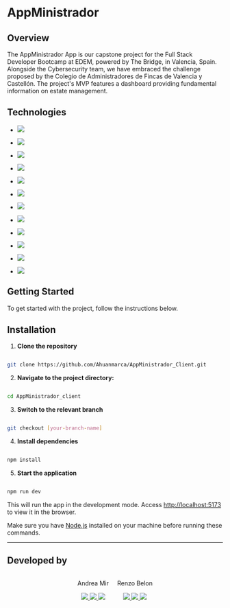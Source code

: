#  AppMinistrador

  
  

##  Overview

The AppMinistrador App is our capstone project for the Full Stack Developer Bootcamp at EDEM, powered by The Bridge, in Valencia, Spain. Alongside the Cybersecurity team, we have embraced the challenge proposed by the Colegio de Administradores de Fincas de Valencia y Castellón. The project's MVP features a dashboard providing fundamental information on estate management.

  

##  Technologies

  

-  <img src="https://img.shields.io/badge/React-20232A?style=for-the-badge&logo=react&logoColor=61DAFB"></img>

  

-  <img src="https://img.shields.io/badge/TypeScript-007ACC?style=for-the-badge&logo=typescript&logoColor=white"></img>

  

-  <img src="https://img.shields.io/badge/HTML5-E34F26?style=for-the-badge&logo=html5&logoColor=white"></img>

  

-  <img src="https://img.shields.io/badge/CSS3-1572B6?style=for-the-badge&logo=css3&logoColor=white"></img>

  

-  <img src="https://img.shields.io/badge/JavaScript-323330?style=for-the-badge&logo=javascript&logoColor=F7DF1E"></img>

  

-  <img src="https://img.shields.io/badge/firebase-ffca28?style=for-the-badge&logo=firebase&logoColor=black"></img>

  

-  <img src="https://img.shields.io/badge/Vercel-000000?style=for-the-badge&logo=vercel&logoColor=white"></img>

  

-  <img src="https://img.shields.io/badge/bun-282a36?style=for-the-badge&logo=bun&logoColor=fbf0df"></img>

-  <img src="https://img.shields.io/badge/React_Router-CA4245?style=for-the-badge&logo=react-router&logoColor=white"></img>

  

-  <img src="https://img.shields.io/badge/Socket.io-010101?&style=for-the-badge&logo=Socket.io&logoColor=white"></img>

  

-  <img src="https://img.shields.io/badge/styled--components-DB7093?style=for-the-badge&logo=styled-components&logoColor=white"></img>

  

-  <img src="https://img.shields.io/badge/Vite-B73BFE?style=for-the-badge&logo=vite&logoColor=FFD62E"></img>
  

##  Getting Started

  

To get started with the project, follow the instructions below.

  

##  Installation

  

1.  **Clone the repository**

```bash

git clone https://github.com/Ahuanmarca/AppMinistrador_Client.git

```
2.  **Navigate to the project directory:**
```bash

cd AppMinistrador_client

```

3.  **Switch to the relevant branch**

```bash

git checkout [your-branch-name]

```

4.  **Install dependencies**

```bash

npm install

```

5.  **Start the application**

```bash

npm run dev

```

This will run the app in the development mode. Access [http://localhost:5173](http://localhost:5173) to view it in the browser.

Make sure you have [Node.js](https://nodejs.org/) installed on your machine before running these commands.

  

<hr>

  ## Developed by

<div style="display:flex; flex-wrap:wrap; gap:20px; justify-content:center;">
    <div>
        <p align="center">Andrea Mir</p>
        <p align="center">
        <a href="mailto:renzobelon@gmail.com">
            <img src="https://img.shields.io/badge/-Gmail-%23333?style=for-the-badge&logo=gmail&logoColor=white"  target="_blank">
        </a>
        <a href="https://www.linkedin.com/in/andreamirolba"  target="_blank">
            <img src="https://img.shields.io/badge/-LinkedIn-%230077B5?style=for-the-badge&logo=linkedin&logoColor=white"  target="_blank">
        </a>
        <a href="https://github.com/andreamir/">
            <img src="https://img.shields.io/badge/GitHub-100000?style=for-the-badge&logo=github&logoColor=white">
        </a>
    </div>
    <div>
        <p align="center">Renzo Belon</p>
        <p align="center">
        <a href="mailto:amirolba@gmail.com">
            <img src="https://img.shields.io/badge/-Gmail-%23333?style=for-the-badge&logo=gmail&logoColor=white"  target="_blank">
        </a>
        <a href="https://www.linkedin.com/in/renzo-belon-ortega-395623233"  target="_blank">
            <img src="https://img.shields.io/badge/-LinkedIn-%230077B5?style=for-the-badge&logo=linkedin&logoColor=white"  target="_blank">
        </a>
        <a href="https://github.com/ahuanmarca/">
            <img src="https://img.shields.io/badge/GitHub-100000?style=for-the-badge&logo=github&logoColor=white">
        </a>
    </div>
</div>
